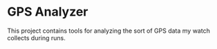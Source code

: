 # GPS Analyzer

This project contains tools for analyzing the sort of GPS data my watch collects during runs.

